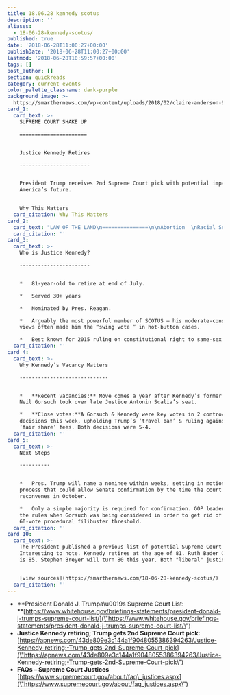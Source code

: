 ```yaml
---
title: 18.06.28 kennedy scotus
description: ''
aliases:
  - 18-06-28-kennedy-scotus/
published: true
date: '2018-06-28T11:00:27+00:00'
publishDate: '2018-06-28T11:00:27+00:00'
lastmod: '2018-06-28T10:59:57+00:00'
tags: []
post_author: []
section: quickreads
category: current events
color_palette_classname: dark-purple
background_image: >-
  https://smarthernews.com/wp-content/uploads/2018/02/claire-anderson-60670-unsplash-360x360.jpg
card_1:
  card_text: >-
    SUPREME COURT SHAKE UP

    ======================


    Justice Kennedy Retires

    -----------------------


    President Trump receives 2nd Supreme Court pick with potential impact on
    America’s future.


    Why This Matters
  card_citation: Why This Matters
card_2:
  card_text: "LAW OF THE LAND\n===============\n\nAbortion  \nRacial Segregation  \nGay Marriage\n\n*   Examples of Supreme Courta\x19s decisions that changed the course of America forever.\n*   Justices**A serve 16 years on average**, plenty of opportunity to weigh-in on casesA that impact everyday lives of all Americans."
  card_citation: ''
card_3:
  card_text: >-
    Who is Justice Kennedy?

    -----------------------


    *   81-year-old to retire at end of July.

    *   Served 30+ years

    *   Nominated by Pres. Reagan.

    *   Arguably the most powerful member of SCOTUS – his moderate-conservative
    views often made him the “swing vote ” in hot-button cases.

    *   Best known for 2015 ruling on constitutional right to same-sex marriage.
  card_citation: ''
card_4:
  card_text: >-
    Why Kennedy’s Vacancy Matters

    -----------------------------


    *   **Recent vacancies:** Move comes a year after Kennedy’s former law clerk
    Neil Gorsuch took over late Justice Antonin Scalia’s seat.

    *   **Close votes:**A Gorsuch & Kennedy were key votes in 2 controversial
    decisions this week, upholding Trump’s ‘travel ban’ & ruling against union’s
    ‘fair share’ fees. Both decisions were 5-4.
  card_citation: ''
card_5:
  card_text: >-
    Next Steps

    ----------


    *   Pres. Trump will name a nominee within weeks, setting in motion a
    process that could allow Senate confirmation by the time the court
    reconvenes in October.

    *   Only a simple majority is required for confirmation. GOP leaders changed
    the rules when Gorsuch was being considered in order to get rid of the
    60-vote procedural filibuster threshold.
  card_citation: ''
card_10:
  card_text: >-
    The President published a previous list of potential Supreme Court nominees.
    Interesting to note. Kennedy retires at the age of 81. Ruth Bader Ginsberg
    is 85. Stephen Breyer will turn 80 this year. Both "liberal" justices.


    [view sources](https://smarthernews.com/18-06-28-kennedy-scotus/)
  card_citation: ''
---
```

*   **President Donald J. Trumpa\\u0019s Supreme Court List:  
    **[https://www.whitehouse.gov/briefings-statements/president-donald-j-trumps-supreme-court-list/](\"https://www.whitehouse.gov/briefings-statements/president-donald-j-trumps-supreme-court-list/\")
*   **Justice Kennedy retiring; Trump gets 2nd Supreme Court pick:**  
    [https://apnews.com/43de809e3c144a1f9048055386394263/Justice-Kennedy-retiring;-Trump-gets-2nd-Supreme-Court-pick](\"https://apnews.com/43de809e3c144a1f9048055386394263/Justice-Kennedy-retiring;-Trump-gets-2nd-Supreme-Court-pick\")
*   **FAQs – Supreme Court Justices**  
    [https://www.supremecourt.gov/about/faq\_justices.aspx](\"https://www.supremecourt.gov/about/faq_justices.aspx\")